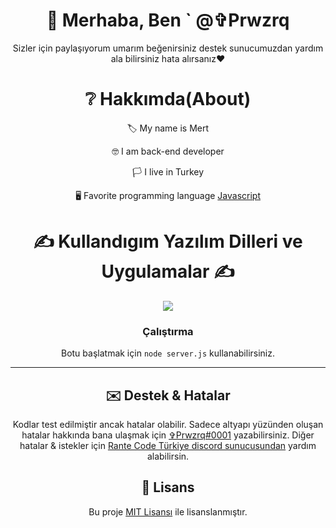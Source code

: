 <div align="center">
<h1> 👋 Merhaba, Ben ` @✞Prwzrq </h1>
<p> Sizler için paylaşıyorum umarım beğenirsiniz destek sunucumuzdan yardım ala bilirsiniz hata alırsanız❤</p>
  
<h1> ❔ Hakkımda(About) </h1>
  <p> 🏷 My name is Mert </p>
  <p> 🤓 I am back-end developer </p>
  <p> 🏳 I live in Turkey </p>
  <p> 🖥 Favorite programming language <a href="https://tr.wikipedia.org/wiki/JavaScript"> Javascript </a> </p>


<h1> ✍ Kullandıgım Yazılım Dilleri ve Uygulamalar  ✍ </h1>
<img src="https://skillicons.dev/icons?i=js,ts,cs,react,nodejs,mongodb,html,css,vscode,atom,discord&theme=dark" />

### Çalıştırma
Botu başlatmak için `node server.js` kullanabilirsiniz.

---
## ✉️ Destek & Hatalar
Kodlar test edilmiştir ancak hatalar olabilir. Sadece altyapı yüzünden oluşan hatalar hakkında bana ulaşmak için [✞Prwzrq#0001](https://discord.com/users/942155951396503572) yazabilirsiniz.
Diğer hatalar & istekler için [Rante Code Türkiye discord sunucusundan](https://discord.gg/AHvwxjbuT4) yardım alabilirsin.

## 🔗 Lisans
Bu proje [MIT Lisansı](https://api.github.com/licenses/mit) ile lisanslanmıştır.
